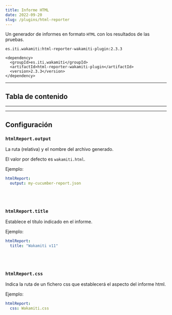 ```yaml
---
title: Informe HTML
date: 2022-09-20
slug: /plugins/html-reporter
---
```


Un generador de informes en formato `HTML` con los resultados de las pruebas.

```text tabs=coord name=yaml copy=true
es.iti.wakamiti:html-reporter-wakamiti-plugin:2.3.3
```

```text tabs=coord name=maven copy=true
<dependency>
  <groupId>es.iti.wakamiti</groupId>
  <artifactId>html-reporter-wakamiti-plugin</artifactId>
  <version>2.3.3</version>
</dependency>
```

---
## Tabla de contenido

---

---
## Configuración


###  `htmlReport.output`
La ruta (relativa) y el nombre del archivo generado.

El valor por defecto es `wakamiti.html`.

Ejemplo:

```yaml
htmlReport:
  output: my-cucumber-report.json
```

<br /><br />

###  `htmlReport.title`
Establece el título indicado en el informe.

Ejemplo:

```yaml
htmlReport:
  title: "Wakamiti v11"
```

<br /><br />

###  `htmlReport.css`
Indica la ruta de un fichero css que establecerá el aspecto del informe html.

Ejemplo:

```yaml
htmlReport:
  css: Wakamiti.css
```
